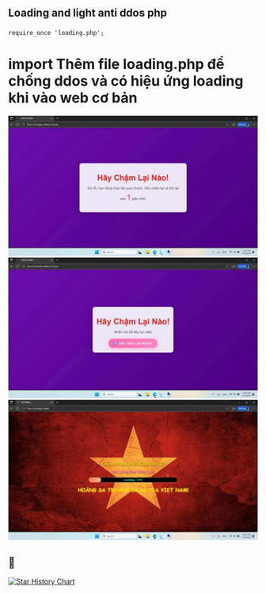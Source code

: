 ## Loading and light anti ddos php
``require_once 'loading.php';``
# import Thêm file loading.php để chống ddos và có hiệu ứng loading khi vào web cơ bản
![](1.jpg)
![](2.jpg)
![](3.jpg)

## 🌟

[![Star History Chart](https://api.star-history.com/svg?repos=hoangtuvungcao/loading-php-and-light-DDoS-protection&type=Date)](https://star-history.com/#hoangtuvungcao/loading-php-and-light-DDoS-protection&Date)
